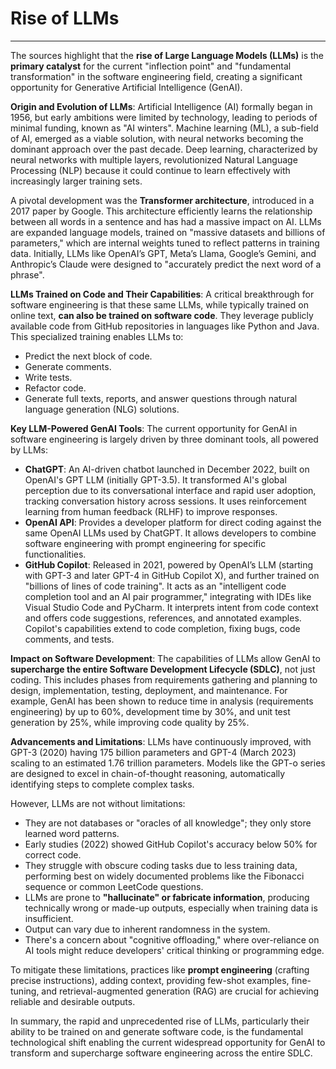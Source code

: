 # Rise of LLMs

<hr>

The sources highlight that the **rise of Large Language Models (LLMs)** is the **primary catalyst** for the current "inflection point" and "fundamental transformation" in the software engineering field, creating a significant opportunity for Generative Artificial Intelligence (GenAI).

**Origin and Evolution of LLMs**:
Artificial Intelligence (AI) formally began in 1956, but early ambitions were limited by technology, leading to periods of minimal funding, known as "AI winters". Machine learning (ML), a sub-field of AI, emerged as a viable solution, with neural networks becoming the dominant approach over the past decade. Deep learning, characterized by neural networks with multiple layers, revolutionized Natural Language Processing (NLP) because it could continue to learn effectively with increasingly larger training sets.

A pivotal development was the **Transformer architecture**, introduced in a 2017 paper by Google. This architecture efficiently learns the relationship between all words in a sentence and has had a massive impact on AI. LLMs are expanded language models, trained on "massive datasets and billions of parameters," which are internal weights tuned to reflect patterns in training data. Initially, LLMs like OpenAI’s GPT, Meta’s Llama, Google’s Gemini, and Anthropic’s Claude were designed to "accurately predict the next word of a phrase".

**LLMs Trained on Code and Their Capabilities**:
A critical breakthrough for software engineering is that these same LLMs, while typically trained on online text, **can also be trained on software code**. They leverage publicly available code from GitHub repositories in languages like Python and Java. This specialized training enables LLMs to:

- Predict the next block of code.
- Generate comments.
- Write tests.
- Refactor code.
- Generate full texts, reports, and answer questions through natural language generation (NLG) solutions.

**Key LLM-Powered GenAI Tools**:
The current opportunity for GenAI in software engineering is largely driven by three dominant tools, all powered by LLMs:

- **ChatGPT**: An AI-driven chatbot launched in December 2022, built on OpenAI's GPT LLM (initially GPT-3.5). It transformed AI's global perception due to its conversational interface and rapid user adoption, tracking conversation history across sessions. It uses reinforcement learning from human feedback (RLHF) to improve responses.
- **OpenAI API**: Provides a developer platform for direct coding against the same OpenAI LLMs used by ChatGPT. It allows developers to combine software engineering with prompt engineering for specific functionalities.
- **GitHub Copilot**: Released in 2021, powered by OpenAI’s LLM (starting with GPT-3 and later GPT-4 in GitHub Copilot X), and further trained on "billions of lines of code training". It acts as an "intelligent code completion tool and an AI pair programmer," integrating with IDEs like Visual Studio Code and PyCharm. It interprets intent from code context and offers code suggestions, references, and annotated examples. Copilot's capabilities extend to code completion, fixing bugs, code comments, and tests.

**Impact on Software Development**:
The capabilities of LLMs allow GenAI to **supercharge the entire Software Development Lifecycle (SDLC)**, not just coding. This includes phases from requirements gathering and planning to design, implementation, testing, deployment, and maintenance. For example, GenAI has been shown to reduce time in analysis (requirements engineering) by up to 60%, development time by 30%, and unit test generation by 25%, while improving code quality by 25%.

**Advancements and Limitations**:
LLMs have continuously improved, with GPT-3 (2020) having 175 billion parameters and GPT-4 (March 2023) scaling to an estimated 1.76 trillion parameters. Models like the GPT-o series are designed to excel in chain-of-thought reasoning, automatically identifying steps to complete complex tasks.

However, LLMs are not without limitations:

- They are not databases or "oracles of all knowledge"; they only store learned word patterns.
- Early studies (2022) showed GitHub Copilot's accuracy below 50% for correct code.
- They struggle with obscure coding tasks due to less training data, performing best on widely documented problems like the Fibonacci sequence or common LeetCode questions.
- LLMs are prone to **"hallucinate" or fabricate information**, producing technically wrong or made-up outputs, especially when training data is insufficient.
- Output can vary due to inherent randomness in the system.
- There's a concern about "cognitive offloading," where over-reliance on AI tools might reduce developers' critical thinking or programming edge.

To mitigate these limitations, practices like **prompt engineering** (crafting precise instructions), adding context, providing few-shot examples, fine-tuning, and retrieval-augmented generation (RAG) are crucial for achieving reliable and desirable outputs.

In summary, the rapid and unprecedented rise of LLMs, particularly their ability to be trained on and generate software code, is the fundamental technological shift enabling the current widespread opportunity for GenAI to transform and supercharge software engineering across the entire SDLC.
